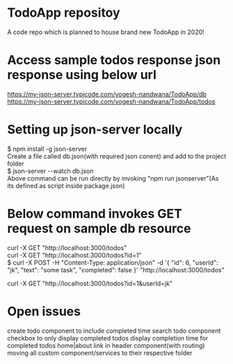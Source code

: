 # TodoApp repositoy
A code repo which is planned to house brand new TodoApp in 2020!

# Access sample todos response json response using below url
https://my-json-server.typicode.com/yogesh-nandwana/TodoApp/db </br>
https://my-json-server.typicode.com/yogesh-nandwana/TodoApp/todos

# Setting up json-server locally
$ npm install -g json-server </br>
Create a file called db.json(with required json conent) and add to the project folder </br>
$ json-server --watch db.json </br>
Above command can be run directly by invoking "npm run jsonserver"(As its defined as script inside package.json)

# Below command invokes GET request on sample db resource
curl -X GET "http://localhost:3000/todos" </br>
curl -X GET "http://localhost:3000/todos?id=1" </br>
$ curl -X POST -H "Content-Type: application/json" -d '{
   "id": 6,
   "userId": "jk",
   "text": "some task",
   "completed": false
}' 
"http://localhost:3000/todos" </br>

curl -X GET "http://localhost:3000/todos?id=1&userId=jk" </br>

# Open issues
create todo component to include completed time
search todo component
checkbox to only display completed todos
display completion time for completed todos
home|about link in header component(with routing)
moving all custom component/services to their respective folder
